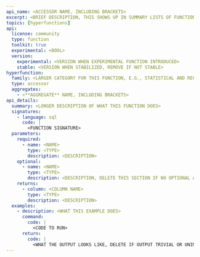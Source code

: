 ```yaml
---
api_name: <ACCESSOR NAME, INCLUDING BRACKETS>
excerpt: <BRIEF DESCRIPTION, THIS SHOWS UP IN SUMMARY LISTS OF FUNCTIONS>
topics: [hyperfunctions]
api:
  license: community
  type: function
  toolkit: true
  experimental: <BOOL>
  version:
    experimental: <VERSION WHEN EXPERIMENTAL FUNCTION INTRODUCED>
    stable: <VERSION WHEN STABILIZED, REMOVE IF NOT STABLE>
hyperfunction:
  family: <LARGER CATEGORY FOR THIS FUNCTION, E.G., STATISTICAL AND REGRESSION ANALYSIS>
  type: accessor
  aggregates:
    - <**AGGREGATE** NAME, INCLUDING BRACKETS>
api_details:
  summary: <LONGER DESCRIPTION OF WHAT THIS FUNCTION DOES>
  signatures:
    - language: sql
      code: |
        <FUNCTION SIGNATURE>
  parameters:
    required:
      - name: <NAME>
        type: <TYPE>
        description: <DESCRIPTION>
    optional:
      - name: <NAME>
        type: <TYPE>
        description: <DESCRIPTION, DELETE THIS SECTION IF NO OPTIONAL ARGUMENTS>
    returns:
      - column: <COLUMN NAME>
        type: <TYPE>
        description: <DESCRIPTION>
  examples:
    - description: <WHAT THIS EXAMPLE DOES>
      command:
        code: |
          <CODE TO RUN>
      return:
        code: |
          <WHAT THE OUTPUT LOOKS LIKE, DELETE IF OUTPUT TRIVIAL OR UNIMPORTANT>
---
```


